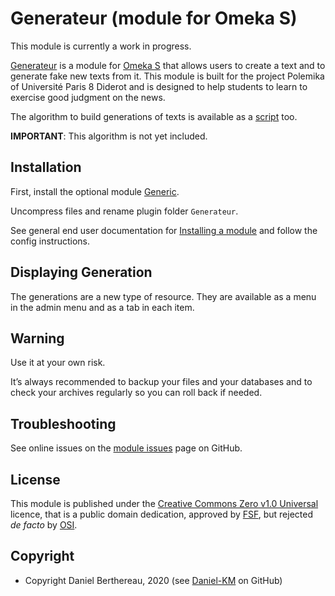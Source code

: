 Generateur (module for Omeka S)
===============================

This module is currently a work in progress.


[Generateur] is a module for [Omeka S] that allows users to create a text and to
generate fake new texts from it. This module is built for the project Polemika
of Université Paris 8 Diderot and is designed to help students to learn to
exercise good judgment on the news.

The algorithm to build generations of texts is available as a [script] too.

**IMPORTANT**: This algorithm is not yet included.


Installation
------------

First, install the optional module [Generic].

Uncompress files and rename plugin folder `Generateur`.

See general end user documentation for [Installing a module] and follow the
config instructions.


Displaying Generation
---------------------

The generations are a new type of resource. They are available as a menu in the
admin menu and as a tab in each item.


Warning
-------

Use it at your own risk.

It’s always recommended to backup your files and your databases and to check
your archives regularly so you can roll back if needed.


Troubleshooting
---------------

See online issues on the [module issues] page on GitHub.


License
-------

This module is published under the [Creative Commons Zero v1.0 Universal]
licence, that is a public domain dedication, approved by [FSF], but rejected _de facto_
by [OSI].


Copyright
---------

* Copyright Daniel Berthereau, 2020 (see [Daniel-KM] on GitHub)


[Generateur]: https://github.com/Daniel-KM/Omeka-S-module-Generateur
[Omeka S]: https://omeka.org/s
[script]: https://github.com/samszo/gen_fake
[Generic]: https://github.com/Daniel-KM/Omeka-S-module-Generic
[Installing a module]: http://dev.omeka.org/docs/s/user-manual/modules/#installing-modules
[module issues]: https://github.com/Daniel-KM/Omeka-S-module-Generateur/issues
[Creative Commons Zero v1.0 Universal]: https://creativecommons.org/publicdomain/zero/1.0/legalcode
[FSF]: https://www.fsf.org
[OSI]: https://opensource.org/faq#cc-zero
[Daniel-KM]: https://github.com/Daniel-KM "Daniel Berthereau"
